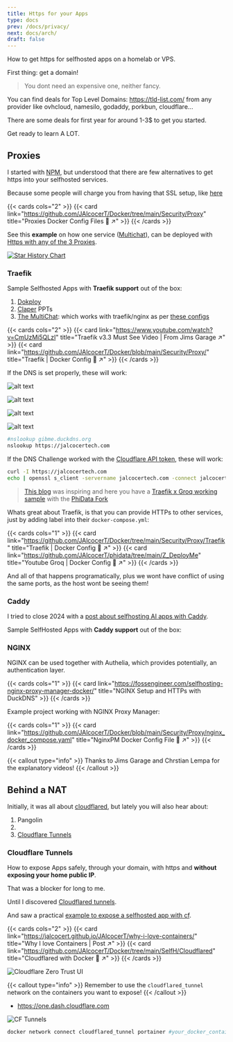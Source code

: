 ```yaml
---
title: Https for your Apps
type: docs
prev: /docs/privacy/
next: docs/arch/
draft: false
---
```


How to get https for selfhosted apps on a homelab or VPS.

First thing: get a domain!

> You dont need an expensive one, neither fancy.

You can find deals for Top Level Domains: https://tld-list.com/ from any provider like ovhcloud, namesilo, godaddy, porkbun, cloudflare...

There are some deals for first year for around 1-3$ to get you started.

Get ready to learn A LOT.

## Proxies

I started with [NPM](#nginx), but understood that there are few alternatives to get https into your selfhosted services.

Because some people will charge you from having that SSL setup, like [here](https://raiolanetworks.com/certificados-ssl/)

{{< cards cols="2" >}}
  {{< card link="https://github.com/JAlcocerT/Docker/tree/main/Security/Proxy" title="Proxies Docker Config Files 🐋 ↗" >}}
{{< /cards >}}

See this **example** on how one service ([Multichat](https://github.com/JAlcocerT/Streamlit-MultiChat)), can be deployed with [Https with any of the 3 Proxies](https://github.com/JAlcocerT/Docker/tree/main/AI_Gen/Project_MultiChat).


[![Star History Chart](https://api.star-history.com/svg?repos=NginxProxyManager/nginx-proxy-manager,traefik/traefik,caddyserver/caddy&type=Date)](https://star-history.com/#NginxProxyManager/nginx-proxy-manager&traefik/traefik&caddyserver/caddy&Date)


### Traefik

Sample Selfhosted Apps with **Traefik support** out of the box:

1. [Dokploy](https://jalcocert.github.io/JAlcocerT/selfhosted-paas/#dokploy)
2. [Claper](https://jalcocert.github.io/JAlcocerT/creating-presentations-with-ai/#selfhosting-cool-ppt-software) PPTs
3. [The MultiChat](https://jalcocert.github.io/JAlcocerT/selfhosting-python-ai-apps-caddy/#https-options-for-the-multichat-project): which works with traefik/nginx as per [these configs](https://github.com/JAlcocerT/Docker/tree/main/AI_Gen/Project_MultiChat)

{{< cards cols="2" >}}
  {{< card link="https://www.youtube.com/watch?v=CmUzMi5QLzI" title="Traefik v3.3 Must See Video | From Jims Garage ↗" >}}
  {{< card link="https://github.com/JAlcocerT/Docker/blob/main/Security/Proxy/" title="Traefik | Docker Config 🐋 ↗" >}}
{{< /cards >}}

If the DNS is set properly, these will work:

![alt text](/blog_img/selfh/https/cf-api-token.png)

![alt text](/blog_img/selfh/https/cf-dns-python.png)

![alt text](/blog_img/selfh/https/cf-dns-record.png)

![alt text](/blog_img/selfh/https/Traefik-https.png)

```sh
#nslookup gibme.duckdns.org
nslookup https://jalcocertech.com
```

If the DNS Challenge worked with the [Cloudflare API token](https://dash.cloudflare.com/profile/api-tokens), these will work:

```sh
curl -I https://jalcocertech.com
echo | openssl s_client -servername jalcocertech.com -connect jalcocertech.com:443 2>/dev/null | openssl x509 -noout -dates
```

> [This blog](https://myzopotamia.dev/traefik-reverse-proxy-with-containers) was inspiring and here you have a [Traefik x Groq working sample](https://github.com/JAlcocerT/phidata/tree/main/Z_DeployMe) with the [PhiData Fork](https://github.com/JAlcocerT/phidata)


Whats great about Traefik, is that you can provide HTTPs to other services, just by adding label into their `docker-compose.yml`:


{{< cards cols="1" >}}
  {{< card link="https://github.com/JAlcocerT/Docker/tree/main/Security/Proxy/Traefik" title="Traefik | Docker Config 🐋 ↗" >}}
  {{< card link="https://github.com/JAlcocerT/phidata/tree/main/Z_DeployMe" title="Youtube Groq | Docker Config 🐋 ↗" >}}
{{< /cards >}}

And all of that happens programatically, plus we wont have conflict of using the same ports, as the host wont be seeing them!

### Caddy

I tried to close 2024 with a [post about selfhosting AI apps with Caddy](https://jalcocert.github.io/JAlcocerT/selfhosting-python-ai-apps-caddy/#how-to-setup-caddy).

Sample SelfHosted Apps with **Caddy support** out of the box:

### NGINX

NGINX can be used together with Authelia, which provides potentially, an authentication layer.

{{< cards cols="1" >}}
  {{< card link="https://fossengineer.com/selfhosting-nginx-proxy-manager-docker/" title="NGINX Setup and HTTPs with DuckDNS" >}}
{{< /cards >}}

Example project working with NGINX Proxy Manager:

{{< cards cols="1" >}}
  {{< card link="https://github.com/JAlcocerT/Docker/blob/main/Security/Proxy/nginx_docker_compose.yaml" title="NginxPM Docker Config File 🐋 ↗" >}}
{{< /cards >}}


{{< callout type="info" >}}
Thanks to Jims Garage and Chrstian Lempa for the explanatory videos!
{{< /callout >}}

## Behind a NAT 

Initially, it was all about [cloudflared](#cloudflare-tunnels), but lately you will also hear about:

1. Pangolin
2. 
3. [Cloudflare Tunnels](#cloudflare-tunnels)

### Cloudflare Tunnels

How to expose Apps safely, through your domain, with https and **without exposing your home public IP**.

That was a blocker for long to me.

Until I discovered [Cloudflared tunnels](https://fossengineer.com/selfhosting-cloudflared-tunnel-docker/).

And saw a practical [example to expose a selfhosted app with cf](https://fossengineer.com/selfhosting-timelite-with-docker/).

{{< cards cols="2" >}}
  {{< card link="https://jalcocert.github.io/JAlcocerT/why-i-love-containers/" title="Why I love Containers | Post ↗" >}}
  {{< card link="https://github.com/JAlcocerT/Docker/tree/main/SelfH/Cloudflared" title="Cloudflared with Docker 🐋 ↗" >}}
{{< /cards >}}

![Cloudflare Zero Trust UI](/blog_img/selfh/CF-Cloudflared.png)

{{< callout type="info" >}}
Remember to use the `cloudflared_tunnel` network on the containers you want to expose!
{{< /callout >}}

* https://one.dash.cloudflare.com

![CF Tunnels](/blog_img/web/Cloudflare/cf-tunnel.png)

```sh
docker network connect cloudflared_tunnel portainer #your_docker_container_to_expose  #network (tunnel) - service
```